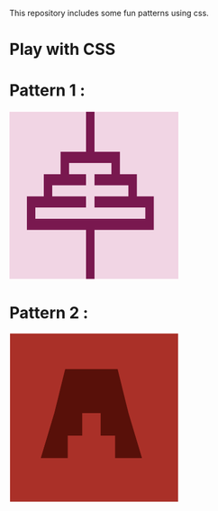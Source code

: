 This repository includes some fun patterns using css.

# Play with CSS
# Pattern 1 :



<img src="pics/Screenshot 2024-03-18 133045-1.png" width="300px" height ="300px" >

<!-- ![alt text](<img src ="Screenshot 2024-03-18 133045-1.png" width="100px" height ="100px">) -->

# Pattern 2 :

<img src="Screenshot 2024-03-18 142753.png" width = "300px" height ="300px">
